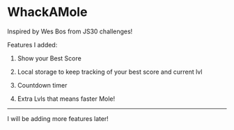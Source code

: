 # WhackAMole

Inspired by Wes Bos from JS30 challenges!

Features I added:

1) Show your Best Score

2) Local storage to keep tracking of your best score and current lvl

3) Countdown timer

4) Extra Lvls that means faster Mole!

-------

I will be adding more features later!





